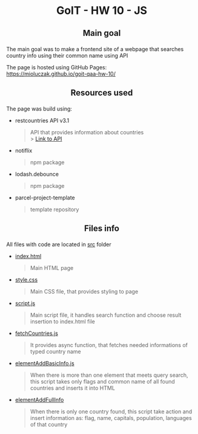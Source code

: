 # <p align="center">GoIT - HW 10 - JS</p>

## <p align="center">Main goal</p>

The main goal was to make a frontend site of a webpage that searches country
info using their common name using API

The page is hosted using GitHub Pages: <br>
https://mioluczak.github.io/goit-qaa-hw-10/

## <p align="center">Resources used</p>

The page was build using:

- restcountries API v3.1

  > API that provides information about countries <br> >
  > [Link to API](https://restcountries.com/)

- notiflix

  > npm package

- lodash.debounce

  > npm package

- parcel-project-template
  > template repository

## <p align="center">Files info</p>

All files with code are located in [src](./src/) folder

- [index.html](./src/index.html)

  > Main HTML page

- [style.css](./src/style.css)

  > Main CSS file, that provides styling to page

- [script.js](./src/script.js)

  > Main script file, it handles search function and choose result insertion to
  > index.html file

- [fetchCountries.js](./src/fetchCountries.js)

  > It provides async function, that fetches needed informations of typed
  > country name

- [elementAddBasicInfo.js](./src/elementAddBasicInfo.js)

  > When there is more than one element that meets query search, this script
  > takes only flags and common name of all found countries and inserts it into
  > HTML

- [elementAddFullInfo](./src/elementAddFullInfo.js)
  > When there is only one country found, this script take action and insert
  > information as: flag, name, capitals, population, languages of that country
